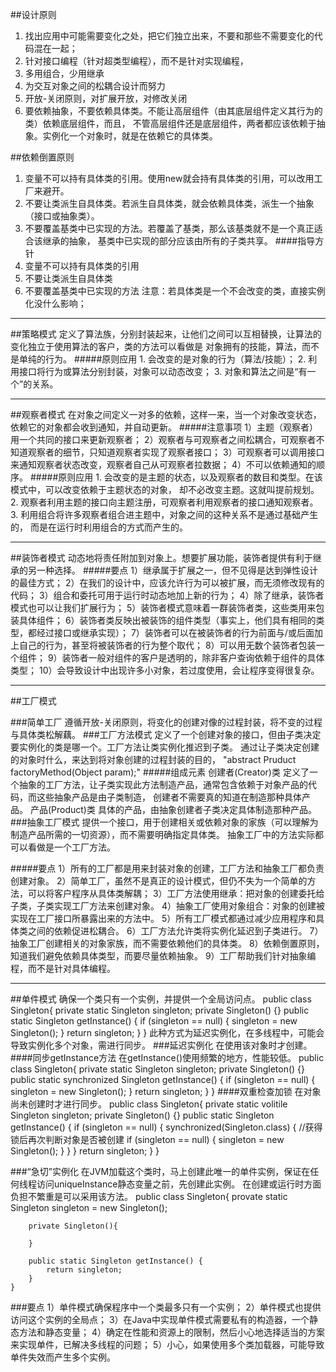 ##设计原则
1. 找出应用中可能需要变化之处，把它们独立出来，不要和那些不需要变化的代码混在一起；
2. 针对接口编程（针对超类型编程），而不是针对实现编程，
3. 多用组合，少用继承
4. 为交互对象之间的松耦合设计而努力
5. 开放-关闭原则，对扩展开放，对修改关闭
6. 要依赖抽象，不要依赖具体类。不能让高层组件（由其底层组件定义其行为的类）依赖底层组件，而且，
   不管高层组件还是底层组件，两者都应该依赖于抽象。实例化一个对象时，就是在依赖它的具体类。
   
##依赖倒置原则
1. 变量不可以持有具体类的引用。使用new就会持有具体类的引用，可以改用工厂来避开。
2. 不要让类派生自具体类。若派生自具体类，就会依赖具体类，派生一个抽象（接口或抽象类）。
3. 不要覆盖基类中已实现的方法。若覆盖了基类，那么该基类就不是一个真正适合该继承的抽象，
基类中已实现的部分应该由所有的子类共享。
####指导方针
1. 变量不可以持有具体类的引用
2. 不要让类派生自具体类
3. 不要覆盖基类中已实现的方法
注意：若具体类是一个不会改变的类，直接实例化没什么影响；

***************************
##策略模式
    定义了算法族，分别封装起来，让他们之间可以互相替换，让算法的变化独立于使用算法的客户，类的方法可以看做是
    对象拥有的技能，算法，而不是单纯的行为。
#####原则应用
    1. 会改变的是对象的行为（算法/技能）；
    2. 利用接口将行为或算法分别封装，对象可以动态改变；
    3. 对象和算法之间是“有一个”的关系。
    
***************************
##观察者模式
    在对象之间定义一对多的依赖，这样一来，当一个对象改变状态，依赖它的对象都会收到通知，并自动更新。
#####注意事项
    1）主题（观察者）用一个共同的接口来更新观察者；
    2）观察者与可观察者之间松耦合，可观察者不知道观察者的细节，只知道观察者实现了观察者接口；
    3）可观察者可以调用接口来通知观察者状态改变，观察者自己从可观察者拉数据；
    4）不可以依赖通知的顺序。
#####原则应用
    1. 会改变的是主题的状态，以及观察者的数目和类型。在该模式中，可以改变依赖于主题状态的对象，
    却不必改变主题。这就叫提前规划。
    2. 观察者利用主题的接口向主题注册，可观察者利用观察者的接口通知观察者。
    3. 利用组合将许多观察者组合进主题中，对象之间的这种关系不是通过基础产生的，
    而是在运行时利用组合的方式而产生的。

***************************
##装饰者模式
    动态地将责任附加到对象上。想要扩展功能，装饰者提供有利于继承的另一种选择。
#####要点 
    1）继承属于扩展之一，但不见得是达到弹性设计的最佳方式；
    2）在我们的设计中，应该允许行为可以被扩展，而无须修改现有的代码；
    3）组合和委托可用于运行时动态地加上新的行为；
    4）除了继承，装饰者模式也可以让我们扩展行为；
    5）装饰者模式意味着一群装饰者类，这些类用来包装具体组件；
    6）装饰者类反映出被装饰的组件类型（事实上，他们具有相同的类型，都经过接口或继承实现）；
    7）装饰者可以在被装饰者的行为前面与/或后面加上自己的行为，甚至将被装饰者的行为整个取代；
    8）可以用无数个装饰者包装一个组件；
    9）装饰者一般对组件的客户是透明的，除非客户查询依赖于组件的具体类型；
    10）会导致设计中出现许多小对象，若过度使用，会让程序变得很复杂。
   
****************************
##工厂模式
    
###简单工厂
    遵循开放-关闭原则，将变化的创建对像的过程封装，将不变的过程与具体类松解藕。
###工厂方法模式
    定义了一个创建对象的接口，但由子类决定要实例化的类是哪一个。工厂方法让类实例化推迟到子类。
    通过让子类决定创建的对象时什么，来达到将对象创建的过程封装的目的，
    "abstract Pruduct factoryMethod(Object param);"
#####组成元素
    创建者(Creator)类
    定义了一个抽象的工厂方法，让子类实现此方法制造产品，通常包含依赖于对象产品的代码，而这些抽象产品是由子类制造，
    创建者不需要真的知道在制造那种具体产品。
    产品(Product)类
    具体的产品，由抽象创建者子类决定具体制造那种产品。
###抽象工厂模式
    提供一个接口，用于创建相关或依赖对象的家族（可以理解为制造产品所需的一切资源），而不需要明确指定具体类。
    抽象工厂中的方法实际都可以看做是一个工厂方法。
   
#####要点
    1）所有的工厂都是用来封装对象的创建，工厂方法和抽象工厂都负责创建对象。
    2）简单工厂，虽然不是真正的设计模式，但仍不失为一个简单的方法，可以将客户程序从具体类解耦；
    3）工厂方法使用继承：把对象的创建委托给子类，子类实现工厂方法来创建对象。
    4）抽象工厂使用对象组合：对象的创建被实现在工厂接口所暴露出来的方法中。
    5）所有工厂模式都通过减少应用程序和具体类之间的依赖促进松耦合。
    6）工厂方法允许类将实例化延迟到子类进行。
    7）抽象工厂创建相关的对象家族，而不需要依赖他们的具体类。
    8）依赖倒置原则，知道我们避免依赖具体类型，而要尽量依赖抽象。
    9）工厂帮助我们针对抽象编程，而不是针对具体编程。
    
********************************

##单件模式
    确保一个类只有一个实例，并提供一个全局访问点。
    public class Singleton{
        private static Singleton singleton;
        private Singleton() {}
        public static Singleton getInstance() {
            if (singleton == null) {
                singleton = new Singleton();
            }
            return singleton;
        }
    }
    此种方式为延迟实例化，在多线程中，可能会导致实例化多个对象，需进行同步。
###延迟实例化
    在使用该对象时才创建。
####同步getInstance方法
    在getInstance()使用频繁的地方，性能较低。
    public class Singleton{
            private static Singleton singleton;
            private Singleton() {}
            public static synchronized Singleton getInstance() {
                if (singleton == null) {
                    singleton = new Singleton();
                }
                return singleton;
            }
        }
####双重检查加锁
    在对象尚未创建时才进行同步。
    public class Singleton{
            private static volitile Singleton singleton;
            private Singleton() {}
            public static Singleton getInstance() {
                if (singleton == null) {
                    synchronized(Singleton.class) {
                        //获得锁后再次判断对象是否被创建
                        if (singleton == null) {
                           singleton = new Singleton();
                        } 
                    }
                }
                return singleton;
            }
        }
        
###“急切”实例化
    在JVM加载这个类时，马上创建此唯一的单件实例，保证在任何线程访问uniqueInstance静态变量之前，先创建此实例。
    在创建或运行时方面负担不繁重是可以采用该方法。
    public class Singleton{
        provate static Singleton singleton = new Singleton();
        
        private Singleton(){
        
        }
        
        public static Singleton getInstance() {
            return singleton;
        }
    }
    
###要点
    1）单件模式确保程序中一个类最多只有一个实例；
    2）单件模式也提供访问这个实例的全局点；
    3）在Java中实现单件模式需要私有的构造器，一个静态方法和静态变量；
    4）确定在性能和资源上的限制，然后小心地选择适当的方案来实现单件，已解决多线程的问题；
    5）小心，如果使用多个类加载器，可能导致单件失效而产生多个实例。
    